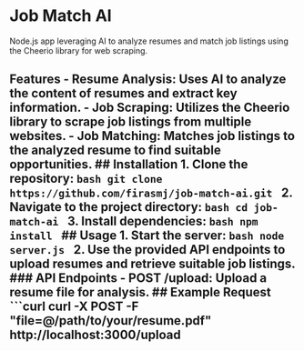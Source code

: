 # Job Match AI
Node.js app leveraging AI to analyze resumes and match job listings using the Cheerio library for web scraping.

## Features - **Resume Analysis**: Uses AI to analyze the content of resumes and extract key information. - **Job Scraping**: Utilizes the Cheerio library to scrape job listings from multiple websites. - **Job Matching**: Matches job listings to the analyzed resume to find suitable opportunities. ## Installation 1. Clone the repository: ```bash git clone https://github.com/firasmj/job-match-ai.git ``` 2. Navigate to the project directory: ```bash cd job-match-ai ``` 3. Install dependencies: ```bash npm install ``` ## Usage 1. Start the server: ```bash node server.js ``` 2. Use the provided API endpoints to upload resumes and retrieve suitable job listings. ### API Endpoints - **POST /upload**: Upload a resume file for analysis.  ## Example Request ```curl curl -X POST -F "file=@/path/to/your/resume.pdf" http://localhost:3000/upload
